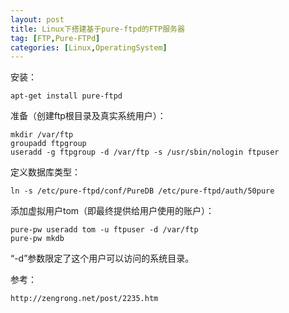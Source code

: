 ```yaml
---
layout: post
title: Linux下搭建基于pure-ftpd的FTP服务器
tag: [FTP,Pure-FTPd]
categories: [Linux,OperatingSystem]
---
```


<!--break-->

安装：

```
apt-get install pure-ftpd
```

准备（创建ftp根目录及真实系统用户）：

```
mkdir /var/ftp
groupadd ftpgroup
useradd -g ftpgroup -d /var/ftp -s /usr/sbin/nologin ftpuser
```

定义数据库类型：

```
ln -s /etc/pure-ftpd/conf/PureDB /etc/pure-ftpd/auth/50pure
```

添加虚拟用户tom（即最终提供给用户使用的账户）：

```
pure-pw useradd tom -u ftpuser -d /var/ftp
pure-pw mkdb
```

“-d”参数限定了这个用户可以访问的系统目录。

参考：

```
http://zengrong.net/post/2235.htm
```
